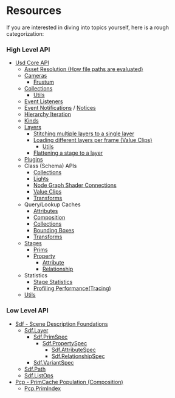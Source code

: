 # Resources
If you are interested in diving into topics yourself, here is a rough categorization:

### High Level API

- [Usd Core API](https://openusd.org/release/api/usd_page_front.html)
    - [Asset Resolution (How file paths are evaluated)](https://openusd.org/release/api/ar_page_front.html)
    - [Cameras](https://openusd.org/release/api/class_gf_camera.html)
        - [Frustum](https://openusd.org/release/api/class_gf_frustum.html)
    - [Collections](https://openusd.org/release/api/class_usd_collection_a_p_i.html)
        - [Utils](https://openusd.org/release/api/authoring_8h.html)
    - [Event Listeners](https://openusd.org/release/api/class_tf_notice.html)
    - [Event Notifications](https://openusd.org/release/api/class_tf_notice.html) / [Notices](https://openusd.org/release/api/page_tf__notification.html)
    - [Hierarchy Iteration](https://openusd.org/release/api/class_usd_prim_range.html)
    - [Kinds](https://openusd.org/release/api/kind_page_front.html)
    - [Layers](https://openusd.org/release/api/class_sdf_layer.html)
        - [Stitching multiple layers to a single layer](https://openusd.org/release/api/stitch_8h.html)
        - [Loading different layers per frame (Value Clips)](https://openusd.org/release/api/_usd__page__value_clips.html)
            - [Utils](https://openusd.org/release/api/stitch_clips_8h.html)
        - [Flattening a stage to a layer]()
    - [Plugins](https://openusd.org/release/api/plug_page_front.html)
    - Class (Schema) APIs
        - [Collections](https://openusd.org/release/api/class_usd_collection_a_p_i.html)
        - [Lights](https://openusd.org/release/api/class_usd_lux_light_a_p_i.html)
        - [Node Graph Shader Connections](https://openusd.org/release/api/class_usd_shade_connectable_a_p_i.html)
        - [Value Clips](https://openusd.org/release/api/class_usd_clips_a_p_i.html)
        - [Transforms](https://openusd.org/release/api/class_usd_geom_xform_common_a_p_i.html)
    - Query/Lookup Caches
        - [Attributes](https://openusd.org/release/api/class_usd_attribute_query.html)
        - [Composition](https://openusd.org/release/api/class_usd_prim_composition_query.html)
        - [Collections](https://openusd.org/release/api/class_usd_collection_membership_query.html)
        - [Bounding Boxes](https://openusd.org/release/api/class_usd_geom_b_box_cache.html)
        - [Transforms](https://openusd.org/release/api/class_usd_geom_xform_cache.html)
    - [Stages]()
        - [Prims](https://openusd.org/release/api/class_usd_prim.html)
        - [Property](https://openusd.org/release/api/class_usd_property.html)
            - [Attribute](https://openusd.org/release/api/class_usd_attribute.html)
            - [Relationship](https://openusd.org/release/api/class_usd_relationship.html)
    - Statistics
        - [Stage Statistics](https://openusd.org/release/api/introspection_8h.html)
        - [Profiling Performance(Tracing)](https://openusd.org/release/api/trace_page_front.html)
    - [Utils](https://openusd.org/release/api/usd_utils_page_front.html)

### Low Level API

- [Sdf - Scene Description Foundations](https://openusd.org/release/api/sdf_page_front.html)
    - [Sdf.Layer]()
        - [Sdf.PrimSpec]()
            - [Sdf.PropertySpec](https://openusd.org/release/api/class_sdf_property_spec.html)
                - [Sdf.AttributeSpec](https://openusd.org/release/api/class_sdf_attribute_spec.html)
                - [Sdf.RelationshipSpec](https://openusd.org/release/api/class_sdf_relationship_spec.html)
        - [Sdf.VariantSpec](https://openusd.org/release/api/class_sdf_variant_spec.html)
    - [Sdf.Path](https://openusd.org/release/api/class_sdf_path.html)
    - [Sdf.ListOps](https://openusd.org/release/api/class_sdf_list_op.html)
- [Pcp - PrimCache Population (Composition)](https://openusd.org/release/api/pcp_page_front.html)
    - [Pcp.PrimIndex](https://openusd.org/release/api/class_pcp_prim_index.html)
